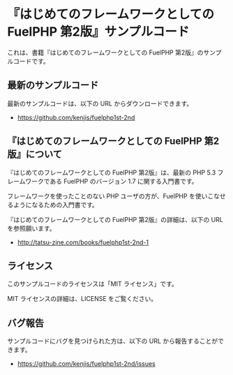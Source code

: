 # 『はじめてのフレームワークとしての FuelPHP 第2版』サンプルコード

これは、書籍『はじめてのフレームワークとしての FuelPHP 第2版』のサンプルコードです。

## 最新のサンプルコード

最新のサンプルコードは、以下の URL からダウンロードできます。

* https://github.com/kenjis/fuelphp1st-2nd

## 『はじめてのフレームワークとしての FuelPHP 第2版』について

『はじめてのフレームワークとしての FuelPHP 第2版』は、最新の PHP 5.3 フレームワークである FuelPHP のバージョン 1.7 に関する入門書です。

フレームワークを使ったことのない PHP ユーザの方が、FuelPHP を使いこなせるようになるための入門書です。

『はじめてのフレームワークとしての FuelPHP 第2版』の詳細は、以下の URL を参照願います。

* http://tatsu-zine.com/books/fuelphp1st-2nd-1

## ライセンス

このサンプルコードのライセンスは「MIT ライセンス」です。

MIT ライセンスの詳細は、LICENSE をご覧ください。

## バグ報告

サンプルコードにバグを見つけられた方は、以下の URL から報告することができます。

* https://github.com/kenjis/fuelphp1st-2nd/issues
